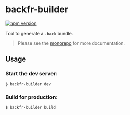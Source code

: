 # backfr-builder

<a href="https://www.npmjs.com/package/backfr-builder"><img src="https://img.shields.io/npm/v/backfr-builder.svg?maxAge=3600" alt="npm version" /></a>

Tool to generate a `.back` bundle.

> Please see the [monorepo](https://github.com/e9x/backfr.git) for more documentation.

## Usage

### Start the dev server:
```
$ backfr-builder dev
```

### Build for production:
```sh
$ backfr-builder build
```